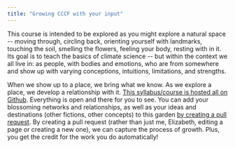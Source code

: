 ```yaml
---
title: "Growing CCCF with your input"
---
```


This course is intended to be explored as you might explore a natural space -- moving through, circling back, orienting yourself with landmarks, touching the soil, smelling the flowers, feeling your body, resting with in it. Its goal is to teach the basics of climate science -- but within the context we all live in: as people, with bodies and emotions, who are from somewhere and show up with varying conceptions, intuitions, limitations, and strengths. 

When we show up to a place, we bring what we know. As we explore a place, we develop a relationship with it. [This syllabus/course is hosted all on Github](https://github.com/Elizabethcase/my-digital-garden/tree/master/_notes/rda). Everything is open and there for you to see. You can add your blossoming networks and relationships, as well as your ideas and destinations (other fictions, other concepts) to this garden [by creating a pull request](https://www.earthdatascience.org/courses/intro-to-earth-data-science/git-github/github-collaboration/how-to-submit-pull-requests-on-github/). By creating a pull request (rather than just me, Elizabeth, editing a page or creating a new one), we can capture the process of growth. Plus, you get the credit for the work you do automatically!